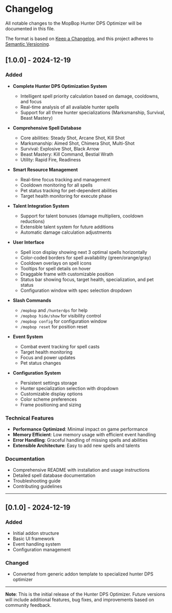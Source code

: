 # Changelog

All notable changes to the MopBop Hunter DPS Optimizer will be documented in this file.

The format is based on [Keep a Changelog](https://keepachangelog.com/en/1.0.0/),
and this project adheres to [Semantic Versioning](https://semver.org/spec/v2.0.0.html).

## [1.0.0] - 2024-12-19

### Added
- **Complete Hunter DPS Optimization System**
  - Intelligent spell priority calculation based on damage, cooldowns, and focus
  - Real-time analysis of all available hunter spells
  - Support for all three hunter specializations (Marksmanship, Survival, Beast Mastery)

- **Comprehensive Spell Database**
  - Core abilities: Steady Shot, Arcane Shot, Kill Shot
  - Marksmanship: Aimed Shot, Chimera Shot, Multi-Shot
  - Survival: Explosive Shot, Black Arrow
  - Beast Mastery: Kill Command, Bestial Wrath
  - Utility: Rapid Fire, Readiness

- **Smart Resource Management**
  - Real-time focus tracking and management
  - Cooldown monitoring for all spells
  - Pet status tracking for pet-dependent abilities
  - Target health monitoring for execute phase

- **Talent Integration System**
  - Support for talent bonuses (damage multipliers, cooldown reductions)
  - Extensible talent system for future additions
  - Automatic damage calculation adjustments

- **User Interface**
  - Spell icon display showing next 3 optimal spells horizontally
  - Color-coded borders for spell availability (green/orange/gray)
  - Cooldown overlays on spell icons
  - Tooltips for spell details on hover
  - Draggable frame with customizable position
  - Status bar showing focus, target health, specialization, and pet status
  - Configuration window with spec selection dropdown

- **Slash Commands**
  - `/mopbop` and `/hunterdps` for help
  - `/mopbop hide/show` for visibility control
  - `/mopbop config` for configuration window
  - `/mopbop reset` for position reset

- **Event System**
  - Combat event tracking for spell casts
  - Target health monitoring
  - Focus and power updates
  - Pet status changes

- **Configuration System**
  - Persistent settings storage
  - Hunter specialization selection with dropdown
  - Customizable display options
  - Color scheme preferences
  - Frame positioning and sizing

### Technical Features
- **Performance Optimized**: Minimal impact on game performance
- **Memory Efficient**: Low memory usage with efficient event handling
- **Error Handling**: Graceful handling of missing spells and abilities
- **Extensible Architecture**: Easy to add new spells and talents

### Documentation
- Comprehensive README with installation and usage instructions
- Detailed spell database documentation
- Troubleshooting guide
- Contributing guidelines

---

## [0.1.0] - 2024-12-19

### Added
- Initial addon structure
- Basic UI framework
- Event handling system
- Configuration management

### Changed
- Converted from generic addon template to specialized hunter DPS optimizer

---

**Note**: This is the initial release of the Hunter DPS Optimizer. Future versions will include additional features, bug fixes, and improvements based on community feedback. 